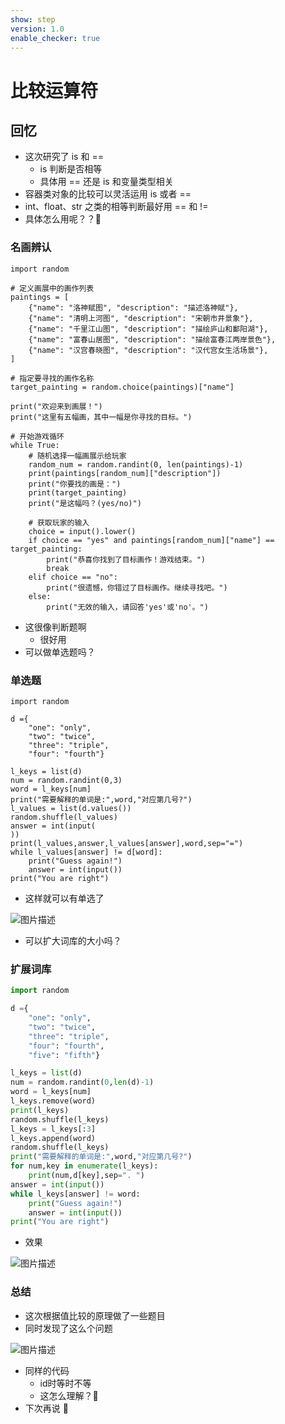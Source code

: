 ```yaml
---
show: step
version: 1.0
enable_checker: true
---
```


# 比较运算符

## 回忆

- 这次研究了 is 和 == 
	- is 判断是否相等
	- 具体用 == 还是 is 和变量类型相关
- 容器类对象的比较可以灵活运用 is 或者 ==
- int、float、str 之类的相等判断最好用 == 和 !=
- 具体怎么用呢？？🤔

### 名画辨认

```python3
import random

# 定义画展中的画作列表
paintings = [
    {"name": "洛神赋图", "description": "描述洛神赋"},
    {"name": "清明上河图", "description": "宋朝市井景象"},
    {"name": "千里江山图", "description": "描绘庐山和鄱阳湖"},
    {"name": "富春山居图", "description": "描绘富春江两岸景色"},
    {"name": "汉宫春晓图", "description": "汉代宫女生活场景"},
]

# 指定要寻找的画作名称
target_painting = random.choice(paintings)["name"]

print("欢迎来到画展！")
print("这里有五幅画，其中一幅是你寻找的目标。")

# 开始游戏循环
while True:
    # 随机选择一幅画展示给玩家
    random_num = random.randint(0, len(paintings)-1)
    print(paintings[random_num]["description"])
    print("你要找的画是：")
    print(target_painting)
    print("是这幅吗？(yes/no)")

    # 获取玩家的输入
    choice = input().lower()
    if choice == "yes" and paintings[random_num]["name"] == target_painting:
        print("恭喜你找到了目标画作！游戏结束。")
        break
    elif choice == "no":
        print("很遗憾，你错过了目标画作。继续寻找吧。")
    else:
        print("无效的输入，请回答'yes'或'no'。")
```

- 这很像判断题啊
	- 很好用
- 可以做单选题吗？

### 单选题

```
import random

d ={
    "one": "only",
    "two": "twice",
    "three": "triple",
    "four": "fourth"}

l_keys = list(d)
num = random.randint(0,3)
word = l_keys[num]
print("需要解释的单词是:",word,"对应第几号?")
l_values = list(d.values())
random.shuffle(l_values)
answer = int(input(
))
print(l_values,answer,l_values[answer],word,sep="=")
while l_values[answer] != d[word]:
    print("Guess again!")
    answer = int(input())
print("You are right")
```

- 这样就可以有单选了

![图片描述](https://doc.shiyanlou.com/courses/uid1190679-20240120-1705758769001)

- 可以扩大词库的大小吗？

### 扩展词库

```python
import random

d ={
    "one": "only",
    "two": "twice",
    "three": "triple",
    "four": "fourth",
    "five": "fifth"}

l_keys = list(d)
num = random.randint(0,len(d)-1)
word = l_keys[num]
l_keys.remove(word)
print(l_keys)
random.shuffle(l_keys)
l_keys = l_keys[:3]
l_keys.append(word)
random.shuffle(l_keys)
print("需要解释的单词是:",word,"对应第几号?")
for num,key in enumerate(l_keys):
    print(num,d[key],sep=". ")
answer = int(input())
while l_keys[answer] != word:
    print("Guess again!")
    answer = int(input())
print("You are right")
```

- 效果

![图片描述](https://doc.shiyanlou.com/courses/uid1190679-20240120-1705760031044)

### 总结

- 这次根据值比较的原理做了一些题目
- 同时发现了这么个问题

![图片描述](https://doc.shiyanlou.com/courses/uid1190679-20220728-1659002765064)

- 同样的代码
	- id时等时不等
	- 这怎么理解？🤔
- 下次再说 👋